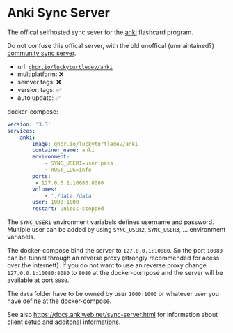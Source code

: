 # Anki Sync Server

The offical selfhosted sync sever for the [anki](https://github.com/ankitects/anki) flashcard program.

Do not confuse this offical server, with the old unoffical (unmaintained?) [community sync server](https://github.com/ankicommunity/anki-sync-server).

* url: [`ghcr.io/luckyturtledev/anki`](https://ghcr.io/luckyturtledev/anki)
* multiplatform: ❌
* semver tags: ❌
* version tags: ✅
* auto update: ✅

docker-compose:
```yml
version: '3.3'
services:
    anki:
        image: ghcr.io/luckyturtledev/anki
        container_name: anki
        environment:
            - SYNC_USER1=user:pass
            - RUST_LOG=info
        ports:
         - 127.0.0.1:10080:8080
        volumes:
            - './data:/data'
        user: 1000:1000
        restart: unless-stopped
```
The `SYNC_USER1` environment variabels defines username and password.
Multiple user can be added by using `SYNC_USER2`, `SYNC_USER3`, ... environment variabels.

The docker-compose bind the server to `127.0.0.1:10080`. So the port `10080` can be tunnel through an reverse proxy (strongly recommended for acess over the internett).
If you do not want to use an reverse proxy change `127.0.0.1:10080:8080` to `8080` at the docker-compose and the server will be available at port `8080`.

The `data` folder have to be owned by user `1000:1000` or whatever `user` you have define at the docker-compose.

See also https://docs.ankiweb.net/sync-server.html for information about client setup and additonal informations.
